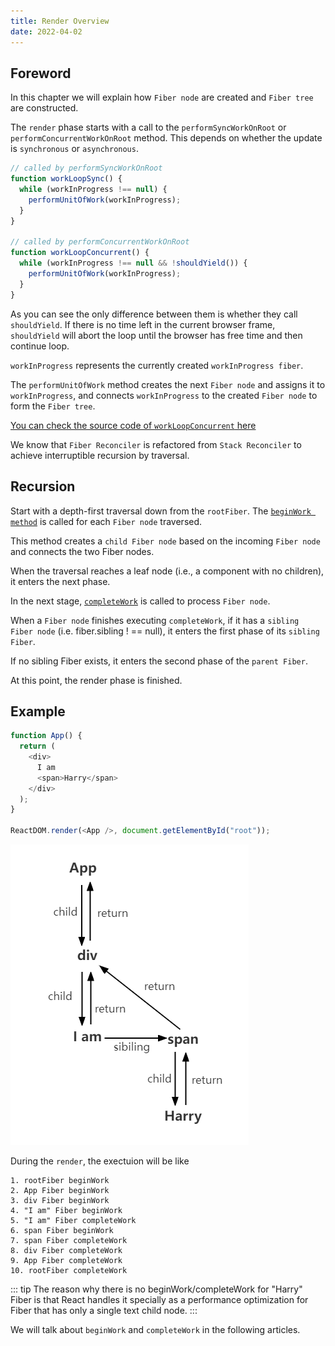 ```yaml
---
title: Render Overview
date: 2022-04-02
---
```


## Foreword

In this chapter we will explain how `Fiber node` are created and `Fiber tree` are constructed.

The `render` phase starts with a call to the `performSyncWorkOnRoot` or `performConcurrentWorkOnRoot` method. This depends on whether the update is `synchronous` or `asynchronous`.

```js
// called by performSyncWorkOnRoot
function workLoopSync() {
  while (workInProgress !== null) {
    performUnitOfWork(workInProgress);
  }
}

// called by performConcurrentWorkOnRoot
function workLoopConcurrent() {
  while (workInProgress !== null && !shouldYield()) {
    performUnitOfWork(workInProgress);
  }
}
```

As you can see the only difference between them is whether they call `shouldYield`. If there is no time left in the current browser frame, `shouldYield` will abort the loop until the browser has free time and then continue loop.

`workInProgress` represents the currently created `workInProgress fiber`.

The `performUnitOfWork` method creates the next `Fiber node` and assigns it to `workInProgress`, and connects `workInProgress` to the created `Fiber node` to form the `Fiber tree`.

[You can check the source code of `workLoopConcurrent` here](https://github.com/facebook/react/blob/970fa122d8188bafa600e9b5214833487fbf1092/packages/react-reconciler/src/ReactFiberWorkLoop.new.js#L1599)

We know that `Fiber Reconciler` is refactored from `Stack Reconciler` to achieve interruptible recursion by traversal.

## Recursion

Start with a depth-first traversal down from the `rootFiber`. The [`beginWork method`](https://github.com/facebook/react/blob/970fa122d8188bafa600e9b5214833487fbf1092/packages/react-reconciler/src/ReactFiberBeginWork.new.js#L3058) is called for each `Fiber node` traversed.

This method creates a `child Fiber node` based on the incoming `Fiber node` and connects the two Fiber nodes.

When the traversal reaches a leaf node (i.e., a component with no children), it enters the next phase.

In the next stage, [`completeWork`](https://github.com/facebook/react/blob/970fa122d8188bafa600e9b5214833487fbf1092/packages/react-reconciler/src/ReactFiberCompleteWork.new.js#L652) is called to process `Fiber node`.

When a `Fiber node` finishes executing `completeWork`, if it has a `sibling Fiber node` (i.e. fiber.sibling ! == null), it enters the first phase of its `sibling Fiber`.

If no sibling Fiber exists, it enters the second phase of the `parent Fiber`.

At this point, the render phase is finished.

## Example

```js
function App() {
  return (
    <div>
      I am
      <span>Harry</span>
    </div>
  );
}

ReactDOM.render(<App />, document.getElementById("root"));
```

![Fiber Tree](../images/fiber1.png)

During the `render`, the exectuion will be like

```
1. rootFiber beginWork
2. App Fiber beginWork
3. div Fiber beginWork
4. "I am" Fiber beginWork
5. "I am" Fiber completeWork
6. span Fiber beginWork
7. span Fiber completeWork
8. div Fiber completeWork
9. App Fiber completeWork
10. rootFiber completeWork
```

::: tip
The reason why there is no beginWork/completeWork for "Harry" Fiber is that React handles it specially as a performance optimization for Fiber that has only a single text child node.
:::

We will talk about `beginWork` and `completeWork` in the following articles.
